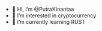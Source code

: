 - 👋 Hi, I’m @PutraKinantaa
- 👀 I’m interested in cryptocurrency
- 🌱 I’m currently learning RUST

<!---
PutraKinantaa/PutraKinantaa is a ✨ special ✨ repository because its `README.md` (this file) appears on your GitHub profile.
You can click the Preview link to take a look at your changes.
--->
